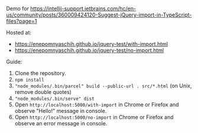 Demo for https://intellij-support.jetbrains.com/hc/en-us/community/posts/360009424120-Suggest-jQuery-import-in-TypeScript-files?page=1

Hosted at:

* https://enepomnyaschih.github.io/jquery-test/with-import.html
* https://enepomnyaschih.github.io/jquery-test/no-import.html

Guide:

1. Clone the repository.
1. `npm install`
1. `"node_modules/.bin/parcel" build --public-url . src/*.html` (on Unix, remove double quotes)
1. `"node_modules/.bin/serve" dist`
1. Open `http://localhost:5000/with-import` in Chrome or Firefox and observe "Hello!" message in console.
1. Open `http://localhost:5000/no-import` in Chrome or Firefox and observe an error message in console.
